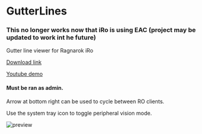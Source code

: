 # GutterLines
### This no longer works now that iRo is using EAC (project may be updated to work int he future)
Gutter line viewer for Ragnarok iRo

[Download link](https://github.com/miatribe/GutterLines/releases/download/1.5/GutterLines.zip)

[Youtube demo](https://youtu.be/hggU2WS2KyU)

#### Must be ran as admin.

Arrow at bottom right can be used to cycle between RO clients.

Use the system tray icon to toggle peripheral vision mode.

![preview](https://raw.githubusercontent.com/miatribe/gutterlines/master/GutterLinesPrev.png)
